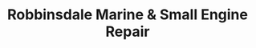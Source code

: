 ---
title: "Robbinsdale Marine & Small Engine Repair"
url: /robbinsdale/robbinsdale-marine-und-small-engine-repair/
shop: Autowerkstatt
---